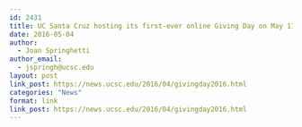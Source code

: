 ```yaml
---
id: 2431
title: UC Santa Cruz hosting its first-ever online Giving Day on May 11
date: 2016-05-04
author:
  - Joan Springhetti
author_email:
  - jspringh@ucsc.edu
layout: post
link_post: https://news.ucsc.edu/2016/04/givingday2016.html
categories: "News"
format: link
link_post: https://news.ucsc.edu/2016/04/givingday2016.html
---
```

